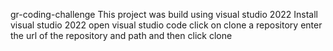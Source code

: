 gr-coding-challenge
This project was build using visual studio 2022
Install visual studio 2022
open visual studio code 
click on clone a repository
enter the url of the repository and path and then click clone 

